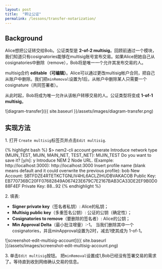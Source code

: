 ```yaml
---
layout: post
title:  "转让公证"
permalink: /lessons/transfer-notarization/
---
```


## Background

Alice想把公证转交给Bob。公证类型是 **2-of-2 multisig**。回顾前通过一个模块，我们知道只有cosignatories能够在multisig账号宣布交易。如果Alice把她自己从cosignatories中删除（remove），Bob将是唯一一个允许其发布交易的人。

multisig合约 **editable（可编辑）**。Alice可以通过更改multisig帐户合同，把自己从账户中删除。我们把``minRemoval``设置为1后，从帐户中删除某人只需要一个cosignature（共同签署者）。

从此时起，Bob将成为唯一允许从该帐户转移交易的人。公证类型将变成 **1-of-1 multisig**。

![diagram-transfer]({{ site.baseurl }}/assets/images/diagram-transfer.png)

## 实现方法

1\. 打开 ``Create multisig``标签页并点击``Edit multisig``.

{% highlight bash %}
$> nem2-cli account generate
Introduce network type (MIJIN_TEST, MIJIN, MAIN_NET, TEST_NET): MIJIN_TEST
Do you want to save it? [y/n]: y
Introduce NEM 2 Node URL. (Example: http://localhost:3000): http://localhost:3000
Insert profile name (blank means default and it could overwrite the previous profile): bob
New Account:    SBTFDZE4RTETKCTGNLIV4HL6ACLZIHUDBVAKACOB
Public Key:     EB770736BC20FF07682849A067423E679C7E2167BAB3CA33DE2EF9B0D088F4EF
Private Key:    88...92
{% endhighlight %}

2\. 填表:

* **Signer private key**（签名者私钥）: Alice的私钥；
* **Multisig public key**（多重签名公钥）: 公证的公钥（确定性）；
* **Cosignatories to remove**（要删除的签名者）: Alice的公钥；
* **Min Approval Delta**（最小批注增量）:-1。 当我们删除其中一个cosignatories，并且minApproval设置为2时，减去1使其成为 1-of-1。

![screenshot-edit-multisig-account]({{ site.baseurl }}/assets/images/screenshot-edit-multisig-account.png)


3\. 单击``Edit multisig``按钮。 把``minRemoval``设置成1,Bob已经没有签署交易的需求了。等待直到收到网络确认交易的信息。

